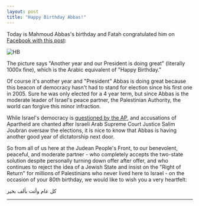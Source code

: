 ```yaml
---
layout: post
title: "Happy Birthday Abbas!"
---
```


Today is Mahmoud Abbas's birthday and Fatah congratulated him on [Facebook with this post](https://www.facebook.com/fatehal3sfh/posts/843660442337132:0):

![HB](https://i.imgur.com/OJ3Q38O.jpg)

The picture says  "Another year and our President is doing great" (literally 1000x fine), which is the Arabic equivalent of "Happy Birthday."

Of course it's another year and "President" Abbas is doing great because this beacon of democracy hasn't had to stand for election since his first one in 2005. Sure he was only elected for a 4 year term, but since Abbas is the moderate leader of Israel's peace partner, the Palestinian Authority, the world can forgive this minor infraction.

While Israel's democracy is [questioned by the AP](https://www.commentarymagazine.com/2015/03/25/ap-editor-flunks-middle-east-101/), and accusations of Apartheid are chanted after Israeli Arab Supreme Court Justice Salim Joubran oversaw the elections, it is nice to know that Abbas is having another good year of dictatorship next door.

So from all of us here at the Judean People's Front, to our benevolent, peaceful, and moderate partner - who completely accepts the two-state solution despite personally turning down offer after offer, and who continues to reject the idea of a Jewish State and insist on the "Right of Return" for millions of Palestinians who never lived here to Israel - on the occasion of your 80th birthday, we would like to wish you a very heartfelt:

كل عام وأنت بألف بخير

____
